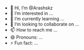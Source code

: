 - 👋 Hi, I’m @Arashskz
- 👀 I’m interested in ...
- 🌱 I’m currently learning ...
- 💞️ I’m looking to collaborate on ...
- 📫 How to reach me ...
- 😄 Pronouns: ...
- ⚡ Fun fact: ...

<!---
Arashskz/Arashskz is a ✨ special ✨ repository because its `README.md` (this file) appears on your GitHub profile.
You can click the Preview link to take a look at your changes.
--->
